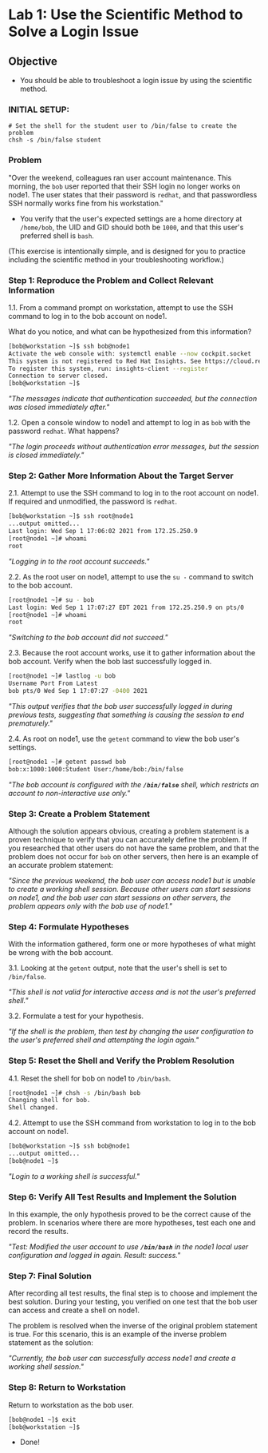
# Lab 1: Use the Scientific Method to Solve a Login Issue

## Objective

- You should be able to troubleshoot a login issue by using the scientific method.

### INITIAL SETUP:
```
# Set the shell for the student user to /bin/false to create the problem
chsh -s /bin/false student
```

### Problem

"Over the weekend, colleagues ran user account maintenance. This morning, the `bob` user reported that their SSH login no longer works on node1. The user states that their password is `redhat`, and that passwordless SSH normally works fine from his workstation."

- You verify that the user's expected settings are a home directory at `/home/bob`, the UID and GID should both be `1000`, and that this user's preferred shell is `bash`.

(This exercise is intentionally simple, and is designed for you to practice including the scientific method in your troubleshooting workflow.)

### Step 1: Reproduce the Problem and Collect Relevant Information

1.1. From a command prompt on workstation, attempt to use the SSH command to log in to the bob account on node1.

What do you notice, and what can be hypothesized from this information?

```bash
[bob@workstation ~]$ ssh bob@node1
Activate the web console with: systemctl enable --now cockpit.socket
This system is not registered to Red Hat Insights. See https://cloud.redhat.com/
To register this system, run: insights-client --register
Connection to server closed.
[bob@workstation ~]$
```

*"The messages indicate that authentication succeeded, but the connection was closed immediately after."*

1.2. Open a console window to node1 and attempt to log in as `bob` with the password `redhat`. What happens?

*"The login proceeds without authentication error messages, but the session is closed immediately."*

### Step 2: Gather More Information About the Target Server

2.1. Attempt to use the SSH command to log in to the root account on node1. If required and unmodified, the password is `redhat`.

```bash
[bob@workstation ~]$ ssh root@node1
...output omitted...
Last login: Wed Sep 1 17:06:02 2021 from 172.25.250.9
[root@node1 ~]# whoami
root
```

*"Logging in to the root account succeeds."*

2.2. As the root user on node1, attempt to use the `su -` command to switch to the bob account.

```bash
[root@node1 ~]# su - bob
Last login: Wed Sep 1 17:07:27 EDT 2021 from 172.25.250.9 on pts/0
[root@node1 ~]# whoami
root
```

*"Switching to the bob account did not succeed."*

2.3. Because the root account works, use it to gather information about the bob account. Verify when the bob last successfully logged in.

```bash
[root@node1 ~]# lastlog -u bob
Username Port From Latest
bob pts/0 Wed Sep 1 17:07:27 -0400 2021
```

*"This output verifies that the bob user successfully logged in during previous tests, suggesting that something is causing the session to end prematurely."*

2.4. As root on node1, use the `getent` command to view the bob user's settings.

```bash
[root@node1 ~]# getent passwd bob
bob:x:1000:1000:Student User:/home/bob:/bin/false
```

*"The bob account is configured with the **`/bin/false`** shell, which restricts an account to non-interactive use only."*

### Step 3: Create a Problem Statement

Although the solution appears obvious, creating a problem statement is a proven technique to verify that you can accurately define the problem. If you researched that other users do not have the same problem, and that the problem does not occur for `bob` on other servers, then here is an example of an accurate problem statement:

*"Since the previous weekend, the bob user can access node1 but is unable to create a working shell session. Because other users can start sessions on node1, and the bob user can start sessions on other servers, the problem appears only with the bob use of node1."*

### Step 4: Formulate Hypotheses

With the information gathered, form one or more hypotheses of what might be wrong with the bob account.

3.1. Looking at the `getent` output, note that the user's shell is set to `/bin/false`.

*"This shell is not valid for interactive access and is not the user's preferred shell."*

3.2. Formulate a test for your hypothesis.

*"If the shell is the problem, then test by changing the user configuration to the user's preferred shell and attempting the login again."*

### Step 5: Reset the Shell and Verify the Problem Resolution

4.1. Reset the shell for bob on node1 to `/bin/bash`.

```bash
[root@node1 ~]# chsh -s /bin/bash bob
Changing shell for bob.
Shell changed.
```

4.2. Attempt to use the SSH command from workstation to log in to the bob account on node1.

```bash
[bob@workstation ~]$ ssh bob@node1
...output omitted...
[bob@node1 ~]$
```

*"Login to a working shell is successful."*

### Step 6: Verify All Test Results and Implement the Solution

In this example, the only hypothesis proved to be the correct cause of the problem. In scenarios where there are more hypotheses, test each one and record the results.

*"Test: Modified the user account to use **`/bin/bash`** in the node1 local user configuration and logged in again. Result: success."*

### Step 7: Final Solution

After recording all test results, the final step is to choose and implement the best solution. During your testing, you verified on one test that the bob user can access and create a shell on node1.

The problem is resolved when the inverse of the original problem statement is true. For this scenario, this is an example of the inverse problem statement as the solution:

*"Currently, the bob user can successfully access node1 and create a working shell session."*

### Step 8: Return to Workstation

Return to workstation as the bob user.

```bash
[bob@node1 ~]$ exit
[bob@workstation ~]$
```

* Done!
